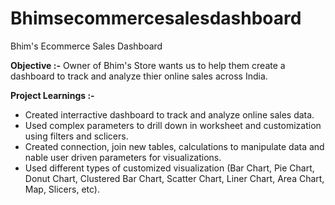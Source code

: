 # Bhimsecommercesalesdashboard
Bhim's Ecommerce Sales Dashboard

**Objective :-** Owner of Bhim's Store wants us to help them create a dashboard to track and analyze thier online sales across India.

**Project Learnings :-** 
- Created interractive dashboard to track and analyze online sales data.
- Used complex parameters to drill down in worksheet and customization using filters and sclicers.
- Created connection, join new tables, calculations to manipulate data and nable user driven parameters for visualizations.
- Used different types of customized visualization (Bar Chart, Pie Chart, Donut Chart, Clustered Bar Chart, Scatter Chart, Liner Chart, Area Chart, Map, Slicers, etc).

